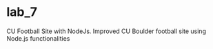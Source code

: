 # lab_7
CU Football Site with NodeJs. Improved CU Boulder football site using Node.js functionalities
